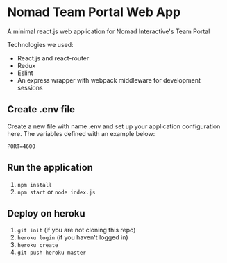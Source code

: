 # Nomad Team Portal Web App

A minimal react.js web application for Nomad Interactive's Team Portal

Technologies we used:

- React.js and react-router
- Redux
- Eslint
- An express wrapper with webpack middleware for development sessions


## Create .env file

Create a new file with name .env and set up your application configuration here. The variables defined with an example below:

```
PORT=4600
```


## Run the application

1. ```npm install```
2. ```npm start``` or ```node index.js```


## Deploy on heroku

1. ```git init``` (if you are not cloning this repo)
2. ```heroku login``` (if you haven't logged in)
3. ```heroku create```
4. ```git push heroku master```
